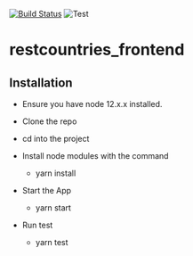 [![Build Status](https://travis-ci.com/azupatrick0/restcountries_frontend.svg?branch=develop)](https://travis-ci.com/azupatrick0/restcountries_frontend)
![Test](https://github.com/azupatrick0/restcountries_frontend/workflows/Test/badge.svg)

# restcountries_frontend

## Installation
 * Ensure you have node 12.x.x installed.

 * Clone the repo

 * cd into the project
 
 * Install node modules with the command
 
   * yarn install
   
 * Start the App
 
   * yarn start
   
 * Run test

   * yarn test